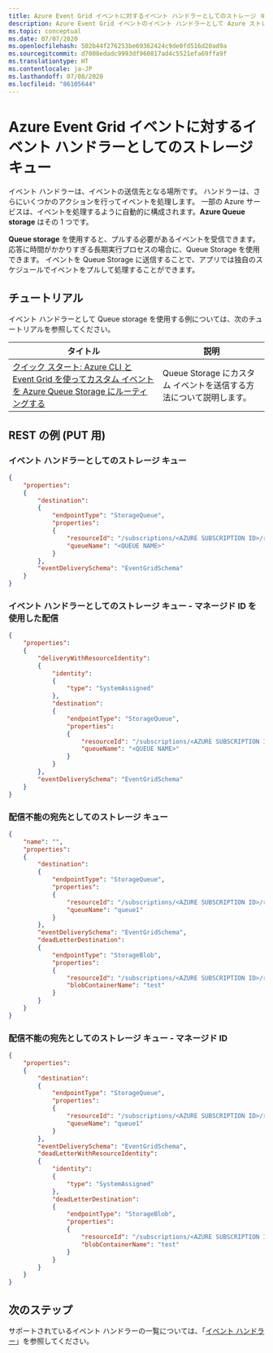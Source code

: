 ```yaml
---
title: Azure Event Grid イベントに対するイベント ハンドラーとしてのストレージ キュー
description: Azure Event Grid イベントのイベント ハンドラーとして Azure ストレージ キューを使用する方法について説明します。
ms.topic: conceptual
ms.date: 07/07/2020
ms.openlocfilehash: 502b44f276253be69362424c9de0fd516d20ad9a
ms.sourcegitcommit: d7008edadc9993df960817ad4c5521efa69ffa9f
ms.translationtype: HT
ms.contentlocale: ja-JP
ms.lasthandoff: 07/08/2020
ms.locfileid: "86105644"
---
```

# <a name="storage-queue-as-an-event-handler-for-azure-event-grid-events"></a>Azure Event Grid イベントに対するイベント ハンドラーとしてのストレージ キュー
イベント ハンドラーは、イベントの送信先となる場所です。 ハンドラーは、さらにいくつかのアクションを行ってイベントを処理します。 一部の Azure サービスは、イベントを処理するように自動的に構成されます。**Azure Queue storage** はその 1 つです。 

**Queue storage** を使用すると、プルする必要があるイベントを受信できます。 応答に時間がかかりすぎる長期実行プロセスの場合に、Queue Storage を使用できます。 イベントを Queue Storage に送信することで、アプリでは独自のスケジュールでイベントをプルして処理することができます。

## <a name="tutorials"></a>チュートリアル
イベント ハンドラーとして Queue storage を使用する例については、次のチュートリアルを参照してください。 

|タイトル  |説明  |
|---------|---------|
| [クイック スタート: Azure CLI と Event Grid を使ってカスタム イベントを Azure Queue Storage にルーティングする](custom-event-to-queue-storage.md) | Queue Storage にカスタム イベントを送信する方法について説明します。 |

## <a name="rest-examples-for-put"></a>REST の例 (PUT 用)

### <a name="storage-queue-as-the-event-handler"></a>イベント ハンドラーとしてのストレージ キュー

```json
{
    "properties": 
    {
        "destination": 
        {
            "endpointType": "StorageQueue",
            "properties": 
            {
                "resourceId": "/subscriptions/<AZURE SUBSCRIPTION ID>/resourceGroups/<RESOURCE GROUP NAME>/providers/Microsoft.Storage/storageAccounts/<STORAGE ACCOUNT NAME>",
                "queueName": "<QUEUE NAME>"
            }
        },
        "eventDeliverySchema": "EventGridSchema"
    }
}
```

### <a name="storage-queue-as-the-event-handler---delivery-with-managed-identity"></a>イベント ハンドラーとしてのストレージ キュー - マネージド ID を使用した配信

```json
{
    "properties": 
    {
        "deliveryWithResourceIdentity": 
        {
            "identity": 
            {
                "type": "SystemAssigned"
            },
            "destination": 
            {
                "endpointType": "StorageQueue",
                "properties": 
                {
                    "resourceId": "/subscriptions/<AZURE SUBSCRIPTION ID>/resourceGroups/<RESOURCE GROUP NAME>/providers/Microsoft.Storage/storageAccounts/<STORAGE ACCOUNT NAME>",
                    "queueName": "<QUEUE NAME>"
                }
            }
        },
        "eventDeliverySchema": "EventGridSchema"
    }
}
```

### <a name="storage-queue-as-a-deadletter-destination"></a>配信不能の宛先としてのストレージ キュー

```json
{
    "name": "",
    "properties": 
    {
        "destination": 
        {
            "endpointType": "StorageQueue",
            "properties": 
            {
                "resourceId": "/subscriptions/<AZURE SUBSCRIPTION ID>/resourceGroups/<RESOURCE GROUP NAME>/providers/Microsoft.Storage/storageAccounts/<DESTINATION STORAGE>",
                "queueName": "queue1"
            }
        },
        "eventDeliverySchema": "EventGridSchema",
        "deadLetterDestination": 
        {
            "endpointType": "StorageBlob",
            "properties": 
            {
                "resourceId": "/subscriptions/<AZURE SUBSCRIPTION ID>/resourceGroups/<RESOURCE GROUP NAME>/providers/Microsoft.Storage/storageAccounts/<DEADLETTER STORAGE>",
                "blobContainerName": "test"
            }
        }
    }
}
```

### <a name="storage-queue-as-a-deadletter-destination---managed-identity"></a>配信不能の宛先としてのストレージ キュー - マネージド ID

```json
{
    "properties": 
    {
        "destination": 
        {
            "endpointType": "StorageQueue",
            "properties": 
            {
                "resourceId": "/subscriptions/<AZURE SUBSCRIPTION ID>/resourceGroups/<RESOURCE GROUP NAME>/providers/Microsoft.Storage/storageAccounts/<DESTINATION STORAGE>",
                "queueName": "queue1"
            }
        },
        "eventDeliverySchema": "EventGridSchema",
        "deadLetterWithResourceIdentity": 
        {
            "identity": 
            {
                "type": "SystemAssigned"
            },
            "deadLetterDestination": 
            {
                "endpointType": "StorageBlob",
                "properties": 
                {
                    "resourceId": "/subscriptions/<AZURE SUBSCRIPTION ID>/resourceGroups/<RESOURCE GROUP NAME>/providers/Microsoft.Storage/storageAccounts/<DEADLETTER STORAGE>",
                    "blobContainerName": "test"
                }
            }
        }
    }
}
```

## <a name="next-steps"></a>次のステップ
サポートされているイベント ハンドラーの一覧については、「[イベント ハンドラー](event-handlers.md)」を参照してください。 
